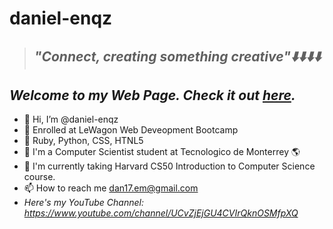 # daniel-enqz
>## _**"Connect, creating something creative"⬇️⬇️⬇️⬇️**_


## _*Welcome to my Web Page. Check it out [here](https://daniel-enqz.github.io/daniel-enqz/).*_ 

- 👋 Hi, I’m @daniel-enqz
- 👀 Enrolled at LeWagon Web Deveopment Bootcamp
- 🚃 Ruby, Python, CSS, HTNL5 
- 💞 I'm a Computer Scientist student at Tecnologico de Monterrey 🌎
- 🌱 I'm currently taking Harvard CS50 Introduction to Computer Science course.
- 📫 How to reach me dan17.em@gmail.com
- *Here's my YouTube Channel: https://www.youtube.com/channel/UCvZjEjGU4CVIrQknOSMfpXQ*
